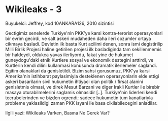 # Wikileaks - 3

Buyukelci: Jeffrey, kod 10ANKARA126, 2010 sizintisi

Gectigimiz senelerde Turkiye'nin PKK'ye karsi kontra-terorist operasyonlari bir evrim gecirdi, ve salt askeri mudaheden daha ileri cozumler ortaya cikmaya basladi. Devletin ilk basta Kurt acilimi denen, sonra ismi degistirilip Milli Birlik Projesi haline getirilen projesi ilk basladiginda tam sekillenmemis bir haldeydi, oldukca yavas ilerliyordu, fakat yine de hukumet guneydogu'daki etnik Kurtlere sosyal ve ekonomik destegini arttirdi, ve Kurtlerin kendi dilini kullanmasi konusunda dramatik ilerlemeler saglandi. Egitim olanaklari da genisletildi. Bizim sahsi gorusumuz, PKK'ya karsi Amerika'nin istihbarat paylasimiyla desteklenen operasyonlarin elde ettigi askeri basarilarin sivil hukumetin ihtiyaci olan politik / firsat alanini genisletmis olmasi, ve direk Mesut Barzani ve diger Irakli Kurtler ile birebir masaya oturabilmelerini saglamis olmasidir [..]. Turkiye'nin liderleri kendi tecrubelerinden ve bizden ogrendi; sadece hukumetin tum kanatlariyla probleme yaklasildigi zaman PKK isyani ile basa cikilabilecegini anladilar.

Ilgili yazi: Wikileaks Varken, Basına Ne Gerek Var?
